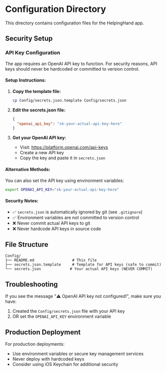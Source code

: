 # Configuration Directory

This directory contains configuration files for the HelpingHand app.

## Security Setup

### API Key Configuration

The app requires an OpenAI API key to function. For security reasons, API keys should never be hardcoded or committed to version control.

#### Setup Instructions:

1. **Copy the template file:**
   ```bash
   cp Config/secrets.json.template Config/secrets.json
   ```

2. **Edit the secrets.json file:**
   ```json
   {
     "openai_api_key": "sk-your-actual-api-key-here"
   }
   ```

3. **Get your OpenAI API key:**
   - Visit: https://platform.openai.com/api-keys
   - Create a new API key
   - Copy the key and paste it in `secrets.json`

#### Alternative Methods:

You can also set the API key using environment variables:

```bash
export OPENAI_API_KEY="sk-your-actual-api-key-here"
```

#### Security Notes:

- ✅ `secrets.json` is automatically ignored by git (see `.gitignore`)
- ✅ Environment variables are not committed to version control
- ❌ Never commit actual API keys to git
- ❌ Never hardcode API keys in source code

## File Structure

```
Config/
├── README.md                 # This file
├── secrets.json.template     # Template for API keys (safe to commit)
└── secrets.json             # Your actual API keys (NEVER COMMIT)
```

## Troubleshooting

If you see the message "⚠️ OpenAI API key not configured!", make sure you have:
1. Created the `Config/secrets.json` file with your API key
2. OR set the `OPENAI_API_KEY` environment variable

## Production Deployment

For production deployments:
- Use environment variables or secure key management services
- Never deploy with hardcoded keys
- Consider using iOS Keychain for additional security

